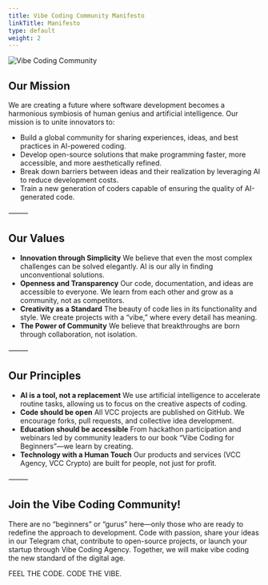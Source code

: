 ```yaml
---
title: Vibe Coding Community Manifesto
linkTitle: Manifesto
type: default
weight: 2
---
```


![Vibe Coding Community](/head.png)

## Our Mission

We are creating a future where software development becomes a harmonious symbiosis of human genius and artificial intelligence. Our mission is to unite innovators to:

- Build a global community for sharing experiences, ideas, and best practices in AI-powered coding.
- Develop open-source solutions that make programming faster, more accessible, and more aesthetically refined.
- Break down barriers between ideas and their realization by leveraging AI to reduce development costs.
- Train a new generation of coders capable of ensuring the quality of AI-generated code.

⸻

## Our Values
- **Innovation through Simplicity**
We believe that even the most complex challenges can be solved elegantly. AI is our ally in finding unconventional solutions.
- **Openness and Transparency**
Our code, documentation, and ideas are accessible to everyone. We learn from each other and grow as a community, not as competitors.
- **Creativity as a Standard**
The beauty of code lies in its functionality and style. We create projects with a “vibe,” where every detail has meaning.
- **The Power of Community**
We believe that breakthroughs are born through collaboration, not isolation.

⸻

## Our Principles
- **AI is a tool, not a replacement**
We use artificial intelligence to accelerate routine tasks, allowing us to focus on the creative aspects of coding.
- **Code should be open**
All VCC projects are published on GitHub. We encourage forks, pull requests, and collective idea development.
- **Education should be accessible**
From hackathon participation and webinars led by community leaders to our book “Vibe Coding for Beginners”—we learn by creating.
- **Technology with a Human Touch**
Our products and services (VCC Agency, VCC Crypto) are built for people, not just for profit.

⸻

## Join the Vibe Coding Community!

There are no “beginners” or “gurus” here—only those who are ready to redefine the approach to development. Code with passion, share your ideas in our Telegram chat, contribute to open-source projects, or launch your startup through Vibe Coding Agency. Together, we will make vibe coding the new standard of the digital age.

FEEL THE CODE. CODE THE VIBE.